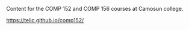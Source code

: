 Content for the COMP 152 and COMP 156 courses at Camosun college.

https://telic.github.io/comp152/
